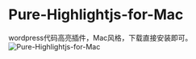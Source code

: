 # Pure-Highlightjs-for-Mac
wordpress代码高亮插件，Mac风格，下载直接安装即可。
![Pure-Highlightjs-for-Mac](https://cdn.aoaoao.info/wp-content/uploads/2020/09/1599553972261-1024x313.jpg)
